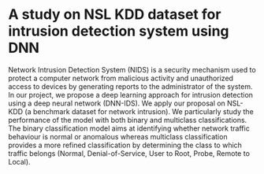 # A study on NSL KDD dataset for intrusion detection system using DNN

Network Intrusion Detection System (NIDS) is a security mechanism used to protect a computer network from malicious activity and unauthorized access to devices by generating reports to the administrator of the system. In our project, we propose a deep learning approach for intrusion detection using a deep neural network (DNN-IDS). We apply our proposal on NSL-KDD (a benchmark dataset for network intrusion). We particularly study the performance of the model with both binary and multiclass classifications. The binary classification model aims at identifying whether network traffic behaviour is normal or anomalous whereas multiclass classification provides a more refined classification by determining the class to which traffic belongs (Normal, Denial-of-Service, User to Root, Probe, Remote to Local).

